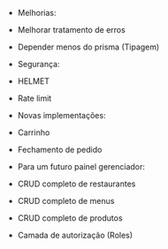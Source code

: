 - Melhorias:
- Melhorar tratamento de erros
- Depender menos do prisma (Tipagem)

- Segurança:
- HELMET
- Rate limit

- Novas implementações:
- Carrinho
- Fechamento de pedido

- Para um futuro painel gerenciador:
- CRUD completo de restaurantes
- CRUD completo de menus
- CRUD completo de produtos
- Camada de autorização (Roles)
